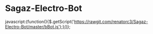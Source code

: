 # Sagaz-Electro-Bot

javascript:(function(){$.getScript('https://rawgit.com/renatorc3/Sagaz-Electro-Bot/master/bBot.js');}());
